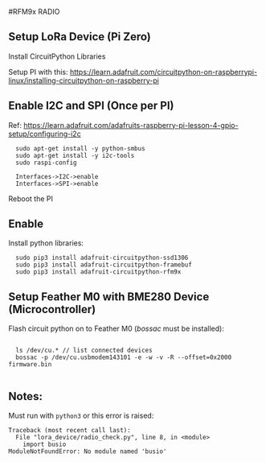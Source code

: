 #RFM9x RADIO

## Setup LoRa Device (Pi Zero)

Install CircuitPython Libraries

Setup PI with this:
https://learn.adafruit.com/circuitpython-on-raspberrypi-linux/installing-circuitpython-on-raspberry-pi

## Enable I2C and SPI (Once per PI)
Ref: https://learn.adafruit.com/adafruits-raspberry-pi-lesson-4-gpio-setup/configuring-i2c

```
  sudo apt-get install -y python-smbus
  sudo apt-get install -y i2c-tools
  sudo raspi-config
  
  Interfaces->I2C->enable
  Interfaces->SPI->enable
```
Reboot the PI

## Enable 
Install python libraries:
```
  sudo pip3 install adafruit-circuitpython-ssd1306
  sudo pip3 install adafruit-circuitpython-framebuf
  sudo pip3 install adafruit-circuitpython-rfm9x
```

## Setup Feather M0 with BME280 Device (Microcontroller)

Flash circuit python on to Feather M0 (*bossac* must be installed):

```

  ls /dev/cu.* // list connected devices
  bossac -p /dev/cu.usbmodem143101 -e -w -v -R --offset=0x2000 firmware.bin
  
```

## Notes:

Must run with `python3` or this error is raised:

```
Traceback (most recent call last):
  File "lora_device/radio_check.py", line 8, in <module>
    import busio
ModuleNotFoundError: No module named 'busio'
```
